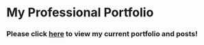 # My Professional Portfolio

### Please click [here](https://astrosdave.github.io/Davids-Professional-Portfolio/) to view my current portfolio and posts!

